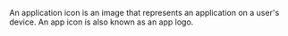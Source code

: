 An application icon is an image that represents an application on a user's device. An app icon is also known as an app logo.
